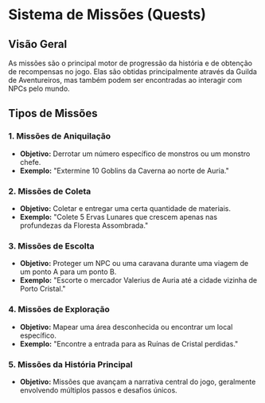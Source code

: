 # Sistema de Missões (Quests)

## Visão Geral
As missões são o principal motor de progressão da história e de obtenção de recompensas no jogo. Elas são obtidas principalmente através da Guilda de Aventureiros, mas também podem ser encontradas ao interagir com NPCs pelo mundo.

## Tipos de Missões

### 1. Missões de Aniquilação
- **Objetivo:** Derrotar um número específico de monstros ou um monstro chefe.
- **Exemplo:** "Extermine 10 Goblins da Caverna ao norte de Auria."

### 2. Missões de Coleta
- **Objetivo:** Coletar e entregar uma certa quantidade de materiais.
- **Exemplo:** "Colete 5 Ervas Lunares que crescem apenas nas profundezas da Floresta Assombrada."

### 3. Missões de Escolta
- **Objetivo:** Proteger um NPC ou uma caravana durante uma viagem de um ponto A para um ponto B.
- **Exemplo:** "Escorte o mercador Valerius de Auria até a cidade vizinha de Porto Cristal."

### 4. Missões de Exploração
- **Objetivo:** Mapear uma área desconhecida ou encontrar um local específico.
- **Exemplo:** "Encontre a entrada para as Ruínas de Cristal perdidas."

### 5. Missões da História Principal
- **Objetivo:** Missões que avançam a narrativa central do jogo, geralmente envolvendo múltiplos passos e desafios únicos.